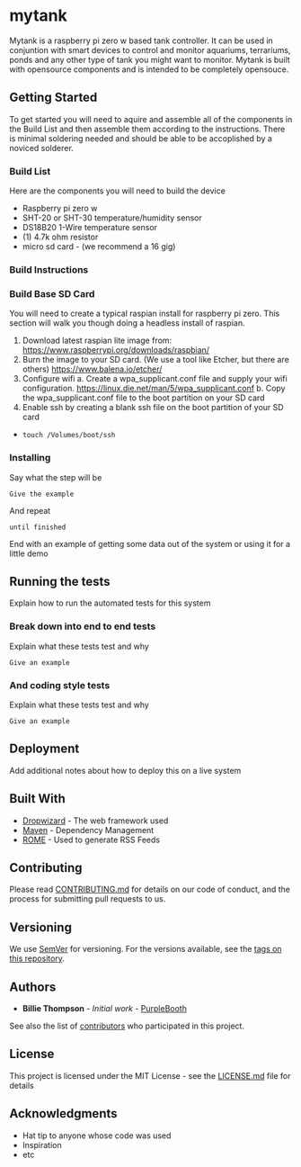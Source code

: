 # mytank

Mytank is a raspberry pi zero w based tank controller.  It can be used in conjuntion with smart devices to control and monitor aquariums, terrariums, ponds and any other type of tank you might want to monitor.  Mytank is built with opensource components and is intended to be completely opensouce.

## Getting Started

To get started you will need to aquire and assemble all of the components in the Build List and then assemble them according to the instructions.  There is minimal soldering needed and should be able to be accoplished by a noviced solderer.  

### Build List

Here are the components you will need to build the device

* Raspberry pi zero w
* SHT-20 or SHT-30 temperature/humidity sensor
* DS18B20 1-Wire temperature sensor
* (1) 4.7k ohm resistor
* micro sd card - (we recommend a 16 gig)

### Build Instructions


### Build Base SD Card

You will need to create a typical raspian install for raspberry pi zero.  This section will walk you though doing a headless install of raspian.

1. Download latest raspian lite image from: https://www.raspberrypi.org/downloads/raspbian/
2. Burn the image to your SD card.  (We use a tool like Etcher, but there are others) https://www.balena.io/etcher/
3. Configure wifi
  a. Create a wpa_supplicant.conf file and supply your wifi configuration. https://linux.die.net/man/5/wpa_supplicant.conf
  b. Copy the wpa_supplicant.conf file to the boot partition on your SD card
4. Enable ssh by creating a blank ssh file on the boot partition of your SD card
  * ```touch /Volumes/boot/ssh```


### Installing


Say what the step will be

```
Give the example
```

And repeat

```
until finished
```

End with an example of getting some data out of the system or using it for a little demo

## Running the tests

Explain how to run the automated tests for this system

### Break down into end to end tests

Explain what these tests test and why

```
Give an example
```

### And coding style tests

Explain what these tests test and why

```
Give an example
```

## Deployment

Add additional notes about how to deploy this on a live system

## Built With

* [Dropwizard](http://www.dropwizard.io/1.0.2/docs/) - The web framework used
* [Maven](https://maven.apache.org/) - Dependency Management
* [ROME](https://rometools.github.io/rome/) - Used to generate RSS Feeds

## Contributing

Please read [CONTRIBUTING.md](https://gist.github.com/PurpleBooth/b24679402957c63ec426) for details on our code of conduct, and the process for submitting pull requests to us.

## Versioning

We use [SemVer](http://semver.org/) for versioning. For the versions available, see the [tags on this repository](https://github.com/your/project/tags). 

## Authors

* **Billie Thompson** - *Initial work* - [PurpleBooth](https://github.com/PurpleBooth)

See also the list of [contributors](https://github.com/your/project/contributors) who participated in this project.

## License

This project is licensed under the MIT License - see the [LICENSE.md](LICENSE.md) file for details

## Acknowledgments

* Hat tip to anyone whose code was used
* Inspiration
* etc

